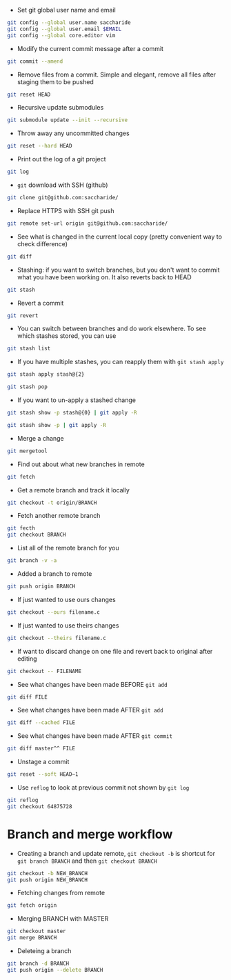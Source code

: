 * Set git global user name and email
```bash
git config --global user.name saccharide
git config --global user.email $EMAIL
git config --global core.editor vim
```

* Modify the current commit message after a commit 
```bash
git commit --amend
```

* Remove files from a commit. Simple and elegant, remove all files after staging them to be pushed
```bash
git reset HEAD
```

* Recursive update submodules
```bash
git submodule update --init --recursive
```

* Throw away any uncommitted changes
```bash
git reset --hard HEAD
```

* Print out the log of a git project
```bash
git log
```

* `git` download with SSH (github)
```bash
git clone git@github.com:saccharide/
```

* Replace HTTPS with SSH git push
```bash
git remote set-url origin git@github.com:saccharide/
```

* See what is changed in the current local copy (pretty convenient way to check difference)
```bash
git diff
```
* Stashing: if you want to switch branches, but you don't want to commit what you have been working on. It also reverts back to HEAD
```bash
git stash
```

* Revert a commit
```bash
git revert
```

* You can switch between branches and do work elsewhere. To see which stashes stored, you can use
```bash
git stash list
```

* If you have multiple stashes, you can reapply them with `git stash apply`
```bash
git stash apply stash@{2}
```
```bash
git stash pop
```

* If you want to un-apply a stashed change
```bash
git stash show -p stash@{0} | git apply -R
```
```bash
git stash show -p | git apply -R
```

* Merge a change
```bash
git mergetool
```

* Find out about what new branches in remote
```bash
git fetch
```

* Get a remote branch and track it locally
```bash
git checkout -t origin/BRANCH
```

* Fetch another remote branch
```bash
git fecth
git checkout BRANCH
```

* List all of the remote branch for you
```bash
git branch -v -a
```

* Added a branch to remote
```bash
git push origin BRANCH
```

* If just wanted to use ours changes
```bash
git checkout --ours filename.c
```

* If just wanted to use theirs changes
```bash
git checkout --theirs filename.c
```

* If want to discard change on one file and revert back to original after editing
```bash
git checkout -- FILENAME
```

* See what changes have been made BEFORE `git add`
```bash
git diff FILE
```

* See what changes have been made AFTER `git add`
```bash
git diff --cached FILE
```

* See what changes have been made AFTER `git commit`
```bash
git diff master^^ FILE
```

* Unstage a commit
```bash
git reset --soft HEAD~1
```

* Use `reflog` to look at previous commit not shown by `git log`
```bash
git reflog
git checkout 64875728
```

# Branch and merge workflow
* Creating a branch and update remote, `git checkout -b` is shortcut for `git branch BRANCH` and then `git checkout BRANCH`
```bash
git checkout -b NEW_BRANCH
git push origin NEW_BRANCH
```
* Fetching changes from remote
```bash
git fetch origin
```

* Merging BRANCH with MASTER
```bash
git checkout master
git merge BRANCH
```

* Deleteing a branch
```bash
git branch -d BRANCH
git push origin --delete BRANCH
```
